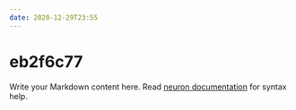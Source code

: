 ```yaml
---
date: 2020-12-29T23:55
---
```


# eb2f6c77

Write your Markdown content here. Read [neuron documentation](https://neuron.zettel.page/2011404.html) for syntax help.


